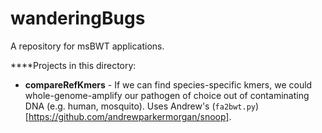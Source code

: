 wanderingBugs
=============

A repository for msBWT applications.

****Projects in this directory:

- **compareRefKmers** - If we can find species-specific kmers, we could whole-genome-amplify our pathogen of choice out of contaminating DNA (e.g. human, mosquito). Uses Andrew's (`fa2bwt.py`)[https://github.com/andrewparkermorgan/snoop].
